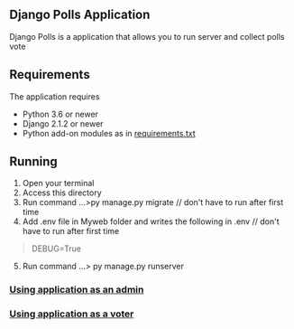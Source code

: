  ## Django Polls Application
Django Polls is a application that allows you to run server and collect
polls vote

 ## Requirements

 The application requires
 * Python 3.6 or newer
 * Django 2.1.2 or newer
 * Python add-on modules as in [requirements.txt](requirements.txt)

 ## Running

1. Open your terminal
2. Access this directory
3. Run command ...\>py manage.py migrate                               // don't have to run after first time
4. Add .env file in Myweb folder and writes the following in .env      // don't have to run after first time
> DEBUG=True
5. Run command ...\> py manage.py runserver

### [Using application as an admin](ASADMIN.md)

### [Using application as a voter](ASUSER.md)
